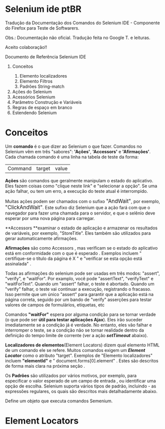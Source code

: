 Selenium ide ptBR
=================

Tradução da Documentação dos Comandos do Selenium  IDE - Componente do Firefox para Teste de Softwarers.

Obs.: Documentação não oficial. Tradução feita no Google T. e leituras.

Aceito colaboração!!

Documento de Referência Selenium IDE 

<ol>
<li>Conceitos</li>
    <ol>
        <li>Elemento localizadores</li> 
        <li>Elemento Filtros</li> 
        <li>Padrões String-match</li> 
    </ol>
<li>Ações do Selenium</li> 
<li>Acessórios Selenium</li> 
<li>Parâmetro Construção e Variáveis </li>
<li>Regras de espaço em branco </li>
<li>Estendendo Selenium</li>
</ol>

Conceitos
=================
Um **comando** é o que dizer ao Selenium o que fazer. Comandos no Selenium vêm em três "sabores": **'Ações'**, **'Accessors'** e **'Afirmações'**. Cada chamada comando é uma linha na tabela de teste da forma:
<br>
<table>
<tr>
    <td>Command</td>
    <td>target</td>
    <td>value</td>
    
</tr>
</table>

**Ações** são comandos que geralmente manipulam o estado do aplicativo. Eles fazem coisas como "clique neste link" e "selecionar a opção". Se uma ação falhar, ou tem um erro, a execução do teste atual é interrompido.

Muitas ações podem ser chamados com o sufixo <big>"AndWait"</big>, por exemplo, <big>"ClickAndWait"</big>. Este sufixo diz Selenium que a ação fará com que o navegador para fazer uma chamada para o servidor, e que o selênio deve esperar por uma nova página para carregar.

**Accessors **examinar o estado de aplicação e armazenar os resultados de variáveis, por exemplo, "StoreTitle". Eles também são utilizados para gerar automaticamente afirmações.


**Afirmações** são como Accessors , mas verificam se o estado do aplicativo está em conformidade com o que é esperado . Exemplos incluem " certifique-se o título da página é X " e "verificar se esta opção está assinalada" .

Todas as afirmações do selenium pode ser usadas em três modos: "assert", "verify", e "waitFor". Por examplo, você pode "assertText", "verifyText" e "waitForText". Quando um "assert" falhar, o teste é abortado. Quando um "verify" falhar, o teste vai continuar a execução, registrando o fracasso. Isso permite que um único "assert" para garantir que a aplicação está na página correta, seguido por um bando de "verify" asserções para testar valores de campos de formulários, etiquetas, etc

Comandos **"waitFor"** espera por alguma condição para se tornar verdade (o que pode ser **útil para testar aplicações Ajax**). Eles irão suceder imediatamente se a condição já é verdade. No entanto, eles vão falhar e interromper o teste, se a condição não se tornar realidade dentro da definição do tempo limite de corrente (ver a ação ***setTimeout*** abaixo).

**Localizadores de elementos**(Element Locators) dizem qual elemento HTML de um comando ele se refere. Muitos comandos exigem um ***Element Locator*** como o atributo "target". Exemplos de "Elemento localizadores" incluem **"elementId"** e " document.forms[0].element" . Estes são descritos de forma mais clara na próxima seção .

Os **Padrões** são utilizados por vários motivos, por exemplo, para especificar o valor esperado de um campo de entrada , ou identificar uma opção de escolha. Selenium suporta vários tipos de padrão, incluindo - as expressões regulares, os quais são descritos mais detalhadamente abaixo.

Define um objeto que executa comandos Semenium.

Element Locators
=================

